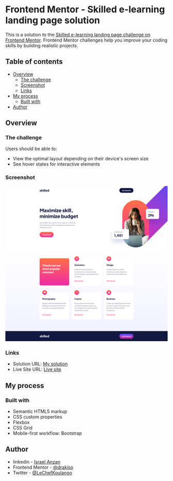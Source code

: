 # Frontend Mentor - Skilled e-learning landing page solution

This is a solution to the [Skilled e-learning landing page challenge on Frontend Mentor](https://www.frontendmentor.io/challenges/skilled-elearning-landing-page-S1ObDrZ8q). Frontend Mentor challenges help you improve your coding skills by building realistic projects.

## Table of contents

- [Overview](#overview)
  - [The challenge](#the-challenge)
  - [Screenshot](#screenshot)
  - [Links](#links)
- [My process](#my-process)
  - [Built with](#built-with)
- [Author](#author)

## Overview

### The challenge

Users should be able to:

- View the optimal layout depending on their device's screen size
- See hover states for interactive elements

### Screenshot

![Alt text](./Screenshot_skilled.png?raw=true "Skilled landing page screenshot")

### Links

- Solution URL: [My solution](https://www.frontendmentor.io/solutions/skilled-elearning-landing-page-jylh6aYFcV)
- Live Site URL: [Live site](https://drakiso.github.io/Challenges_skilled_elearning_landing_page/)

## My process

### Built with

- Semantic HTML5 markup
- CSS custom properties
- Flexbox
- CSS Grid
- Mobile-first workflow: Bootstrap

## Author

- linkedin - [Israel Anzan](https://www.linkedin.com/in/drakisrael)
- Frontend Mentor - [@drakiso](https://www.frontendmentor.io/profile/drakiso)
- Twitter - [@LeChefKoulango](https://www.twitter.com/LeChefKoulango)
